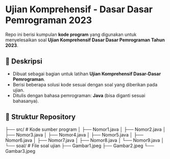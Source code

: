 # Ujian Komprehensif - Dasar Dasar Pemrograman 2023

Repo ini berisi kumpulan **kode program** yang digunakan untuk menyelesaikan soal **Ujian Komprehensif Dasar Dasar Pemrograman Tahun 2023**.

## 📌 Deskripsi

- Dibuat sebagai bagian untuk latihan **Ujian Komprehensif Dasar-Dasar Pemrograman**.
- Berisi beberapa solusi kode sesuai dengan soal yang diberikan pada ujian.
- Ditulis dengan bahasa pemrograman: **Java** (bisa diganti sesuai bahasanya).

## 📂 Struktur Repository

├── src/ # Kode sumber program
│ ├── Nomor1.java
│ ├── Nomor2.java
│ ├── Nomor3.java
│ ├── Nomor4.java
│ ├── Nomor5.java
│ ├── Nomor6.java
│ ├── Nomor7.java
│ ├── Nomor8.java
│ └── Nomor9.java
│
└── soal/ # File soal ujian
  ├── Gambar1.jpeg
  ├── Gambar2.jpeg
  └── Gambar3.jpeg

